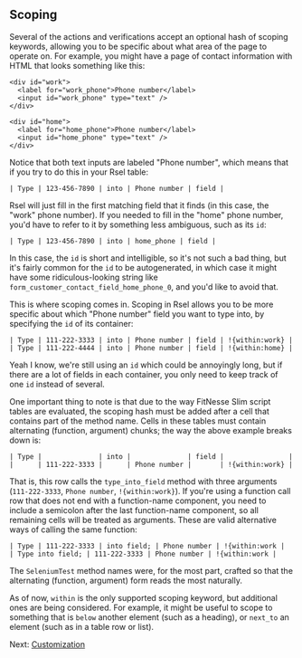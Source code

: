 Scoping
-------

Several of the actions and verifications accept an optional hash of scoping
keywords, allowing you to be specific about what area of the page to operate
on. For example, you might have a page of contact information with HTML that
looks something like this:

    <div id="work">
      <label for="work_phone">Phone number</label>
      <input id="work_phone" type="text" />
    </div>

    <div id="home">
      <label for="home_phone">Phone number</label>
      <input id="home_phone" type="text" />
    </div>

Notice that both text inputs are labeled "Phone number", which means that if
you try to do this in your Rsel table:

    | Type | 123-456-7890 | into | Phone number | field |

Rsel will just fill in the first matching field that it finds (in this case,
the "work" phone number). If you needed to fill in the "home" phone number,
you'd have to refer to it by something less ambiguous, such as its `id`:

    | Type | 123-456-7890 | into | home_phone | field |

In this case, the `id` is short and intelligible, so it's not such a bad thing,
but it's fairly common for the `id` to be autogenerated, in which case it might
have some ridiculous-looking string like `form_customer_contact_field_home_phone_0`,
and you'd like to avoid that.

This is where scoping comes in. Scoping in Rsel allows you to be more specific
about which "Phone number" field you want to type into, by specifying the `id`
of its container:

    | Type | 111-222-3333 | into | Phone number | field | !{within:work} |
    | Type | 111-222-4444 | into | Phone number | field | !{within:home} |

Yeah I know, we're still using an `id` which could be annoyingly long, but if
there are a lot of fields in each container, you only need to keep track of one
`id` instead of several.

One important thing to note is that due to the way FitNesse Slim script tables
are evaluated, the scoping hash must be added after a cell that contains part
of the method name. Cells in these tables must contain alternating (function,
argument) chunks; the way the above example breaks down is:

    | Type |              | into |              | field |                |
    |      | 111-222-3333 |      | Phone number |       | !{within:work} |

That is, this row calls the `type_into_field` method with three arguments
(`111-222-3333`, `Phone number`, `!{within:work}`). If you're using a function
call row that does not end with a function-name component, you need to include
a semicolon after the last function-name component, so all remaining cells will
be treated as arguments. These are valid alternative ways of calling the same function:

    | Type | 111-222-3333 | into field; | Phone number | !{within:work |
    | Type into field; | 111-222-3333 | Phone number | !{within:work |

The `SeleniumTest` method names were, for the most part, crafted so that the
alternating (function, argument) form reads the most naturally.

As of now, `within` is the only supported scoping keyword, but additional ones
are being considered. For example, it might be useful to scope to something
that is `below` another element (such as a heading), or `next_to` an element
(such as in a table row or list).

Next: [Customization](custom.md)


